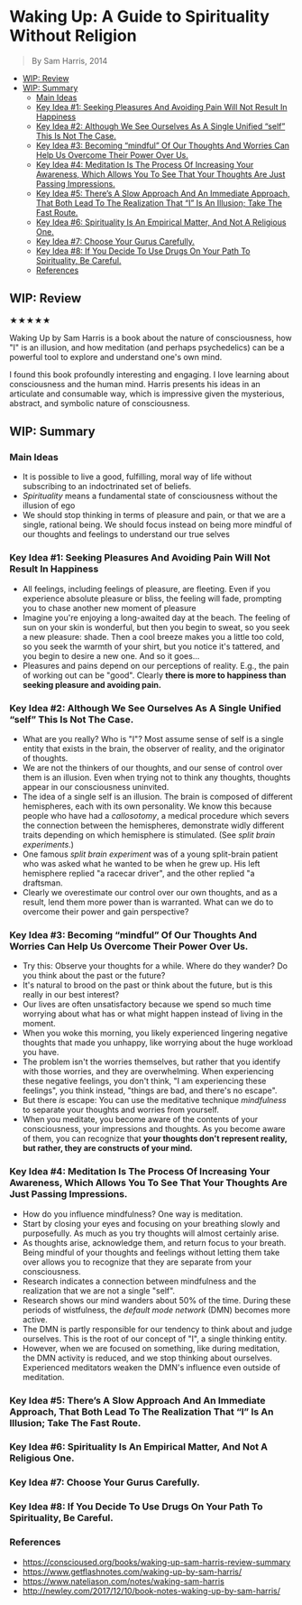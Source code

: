 # Waking Up: A Guide to Spirituality Without Religion

> By Sam Harris, 2014

- [WIP: Review](#wip-review)
- [WIP: Summary](#wip-summary)
  - [Main Ideas](#main-ideas)
  - [Key Idea #1: Seeking Pleasures And Avoiding Pain Will Not Result In Happiness](#key-idea-1-seeking-pleasures-and-avoiding-pain-will-not-result-in-happiness)
  - [Key Idea #2: Although We See Ourselves As A Single Unified “self” This Is Not The Case.](#key-idea-2-although-we-see-ourselves-as-a-single-unified-self-this-is-not-the-case)
  - [Key Idea #3: Becoming “mindful” Of Our Thoughts And Worries Can Help Us Overcome Their Power Over Us.](#key-idea-3-becoming-mindful-of-our-thoughts-and-worries-can-help-us-overcome-their-power-over-us)
  - [Key Idea #4: Meditation Is The Process Of Increasing Your Awareness, Which Allows You To See That Your Thoughts Are Just Passing Impressions.](#key-idea-4-meditation-is-the-process-of-increasing-your-awareness-which-allows-you-to-see-that-your-thoughts-are-just-passing-impressions)
  - [Key Idea #5: There’s A Slow Approach And An Immediate Approach, That Both Lead To The Realization That “I” Is An Illusion; Take The Fast Route.](#key-idea-5-theres-a-slow-approach-and-an-immediate-approach-that-both-lead-to-the-realization-that-i-is-an-illusion-take-the-fast-route)
  - [Key Idea #6: Spirituality Is An Empirical Matter, And Not A Religious One.](#key-idea-6-spirituality-is-an-empirical-matter-and-not-a-religious-one)
  - [Key Idea #7: Choose Your Gurus Carefully.](#key-idea-7-choose-your-gurus-carefully)
  - [Key Idea #8: If You Decide To Use Drugs On Your Path To Spirituality, Be Careful.](#key-idea-8-if-you-decide-to-use-drugs-on-your-path-to-spirituality-be-careful)
  - [References](#references)

## WIP: Review

★★★★★

Waking Up by Sam Harris is a book about the nature of consciousness, how "I" is
an illusion, and how meditation (and perhaps psychedelics) can be a powerful
tool to explore and understand one's own mind.

I found this book profoundly interesting and engaging. I love learning about
consciousness and the human mind. Harris presents his ideas in an articulate and
consumable way, which is impressive given the mysterious, abstract, and symbolic
nature of consciousness.

## WIP: Summary

### Main Ideas

-   It is possible to live a good, fulfilling, moral way of life without
    subscribing to an indoctrinated set of beliefs.
-   _Spirituality_ means a fundamental state of consciousness without the
    illusion of ego
-   We should stop thinking in terms of pleasure and pain, or that we are a
    single, rational being. We should focus instead on being more mindful of our
    thoughts and feelings to understand our true selves

### Key Idea #1: Seeking Pleasures And Avoiding Pain Will Not Result In Happiness

-   All feelings, including feelings of pleasure, are fleeting. Even if you
    experience absolute pleasure or bliss, the feeling will fade, prompting you
    to chase another new moment of pleasure
-   Imagine you're enjoying a long-awaited day at the beach. The feeling of sun
    on your skin is wonderful, but then you begin to sweat, so you seek a new
    pleasure: shade. Then a cool breeze makes you a little too cold, so you seek
    the warmth of your shirt, but you notice it's tattered, and you begin to
    desire a new one. And so it goes...
-   Pleasures and pains depend on our perceptions of reality. E.g., the pain of
    working out can be "good". Clearly **there is more to happiness than seeking
    pleasure and avoiding pain.**

### Key Idea #2: Although We See Ourselves As A Single Unified “self” This Is Not The Case.

-   What are you really? Who is "I"? Most assume sense of self is a single
    entity that exists in the brain, the observer of reality, and the originator
    of thoughts.
-   We are not the thinkers of our thoughts, and our sense of control over them
    is an illusion. Even when trying not to think any thoughts, thoughts appear
    in our consciousness uninvited.
-   The idea of a single self is an illusion. The brain is composed of different
    hemispheres, each with its own personality. We know this because people who
    have had a _callosotomy_, a medical procedure which severs the connection
    between the hemispheres, demonstrate widly different traits depending on
    which hemisphere is stimulated. (See _split brain experiments_.)
-   One famous _split brain experiment_ was of a young split-brain patient who
    was asked what he wanted to be when he grew up. His left hemisphere replied
    "a racecar driver", and the other replied "a draftsman.
-   Clearly we overestimate our control over our own thoughts, and as a result,
    lend them more power than is warranted. What can we do to overcome their
    power and gain perspective?

### Key Idea #3: Becoming “mindful” Of Our Thoughts And Worries Can Help Us Overcome Their Power Over Us.

-   Try this: Observe your thoughts for a while. Where do they wander? Do you
    think about the past or the future?
-   It's natural to brood on the past or think about the future, but is this
    really in our best interest?
-   Our lives are often unsatisfactory because we spend so much time worrying
    about what has or what might happen instead of living in the moment.
-   When you woke this morning, you likely experienced lingering negative
    thoughts that made you unhappy, like worrying about the huge workload you
    have.
-   The problem isn't the worries themselves, but rather that you identify with
    those worries, and they are overwhelming. When experiencing these negative
    feelings, you don't think, "I am experiencing these feelings", you think
    instead, "things are bad, and there's no escape".
-   But there _is_ escape: You can use the meditative technique _mindfulness_ to
    separate your thoughts and worries from yourself.
-   When you meditate, you become aware of the contents of your consciousness,
    your impressions and thoughts. As you become aware of them, you can
    recognize that **your thoughts don't represent reality, but rather, they are
    constructs of your mind.**

### Key Idea #4: Meditation Is The Process Of Increasing Your Awareness, Which Allows You To See That Your Thoughts Are Just Passing Impressions.

-   How do you influence mindfulness? One way is meditation.
-   Start by closing your eyes and focusing on your breathing slowly and
    purposefully. As much as you try thoughts will almost certainly arise.
-   As thoughts arise, acknowledge them, and return focus to your breath. Being
    mindful of your thoughts and feelings without letting them take over allows
    you to recognize that they are separate from your consciousness.
-   Research indicates a connection between mindfulness and the realization that
    we are not a single "self".
-   Research shows our mind wanders about 50% of the time. During these periods
    of wistfulness, the _default mode network_ (DMN) becomes more active.
-   The DMN is partly responsible for our tendency to think about and judge
    ourselves. This is the root of our concept of "I", a single thinking entity.
-   However, when we are focused on something, like during meditation, the DMN
    activity is reduced, and we stop thinking about ourselves. Experienced
    meditators weaken the DMN's influence even outside of meditation.

### Key Idea #5: There’s A Slow Approach And An Immediate Approach, That Both Lead To The Realization That “I” Is An Illusion; Take The Fast Route.

### Key Idea #6: Spirituality Is An Empirical Matter, And Not A Religious One.

### Key Idea #7: Choose Your Gurus Carefully.

### Key Idea #8: If You Decide To Use Drugs On Your Path To Spirituality, Be Careful.

### References

-   https://conscioused.org/books/waking-up-sam-harris-review-summary
-   https://www.getflashnotes.com/waking-up-by-sam-harris/
-   https://www.nateliason.com/notes/waking-sam-harris
-   http://newley.com/2017/12/10/book-notes-waking-up-by-sam-harris/
